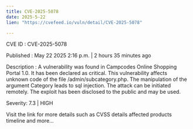 ```yaml
---
title: CVE-2025-5078
date: 2025-5-22
lien: "https://cvefeed.io/vuln/detail/CVE-2025-5078"

---
```


CVE ID : CVE-2025-5078

Published :  May 22
2025
2:16 p.m. | 2 hours
35 minutes ago

Description : A vulnerability was found in Campcodes Online Shopping Portal 1.0. It has been declared as critical. This vulnerability affects unknown code of the file /admin/subcategory.php. The manipulation of the argument Category leads to sql injection. The attack can be initiated remotely. The exploit has been disclosed to the public and may be used.

Severity: 7.3 | HIGH

Visit the link for more details
such as CVSS details
affected products
timeline
and more...
